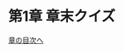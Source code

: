 # 第1章 章末クイズ

<div id="quiz-ch01"
     data-quiz-src="../quizzes/ch01.json"
     data-quiz-id="ch01"
     data-accounts-src="../assets/data/accounts.ch01.json"></div>

[章の目次へ](index.md)
